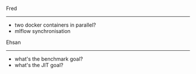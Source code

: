 Fred
******
- two docker containers in parallel?
- mlflow synchronisation


Ehsan
******
- what's the benchmark goal?
- what's the JIT goal?

